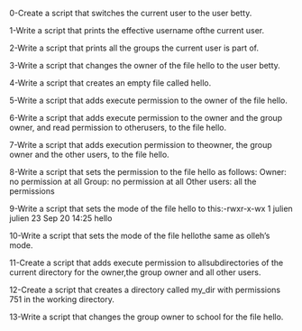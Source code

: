 0-Create a script that switches the current user to the user betty.

1-Write a script that prints the effective username ofthe current user.

2-Write a script that prints all the groups the current user is part of.

3-Write a script that changes the owner of the file hello to the user betty.

4-Write a script that creates an empty file called hello.

5-Write a script that adds execute permission to the owner of the file hello.

6-Write a script that adds execute permission to the owner and the group owner, and read permission to otherusers, to the file hello.

7-Write a script that adds execution permission to theowner, the group owner and the other users, to the file hello.

8-Write a script that sets the permission to the file hello as follows:
Owner: no permission at all
Group: no permission at all
Other users: all the permissions

9-Write a script that sets the mode of the file hello to this:-rwxr-x-wx 1 julien julien 23 Sep 20 14:25 hello

10-Write a script that sets the mode of the file hellothe same as olleh’s mode.

11-Create a script that adds execute permission to allsubdirectories of the current directory for the owner,the group owner and all other users.

12-Create a script that creates a directory called my_dir with permissions 751 in the working directory.

13-Write a script that changes the group owner to school for the file hello.
